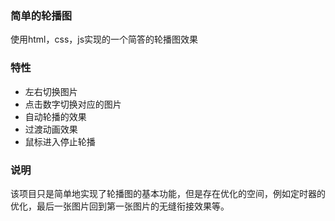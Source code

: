 ### 简单的轮播图
使用html，css，js实现的一个简答的轮播图效果

### 特性
* 左右切换图片
* 点击数字切换对应的图片
* 自动轮播的效果
* 过渡动画效果
* 鼠标进入停止轮播

### 说明
该项目只是简单地实现了轮播图的基本功能，但是存在优化的空间，例如定时器的优化，最后一张图片回到第一张图片的无缝衔接效果等。